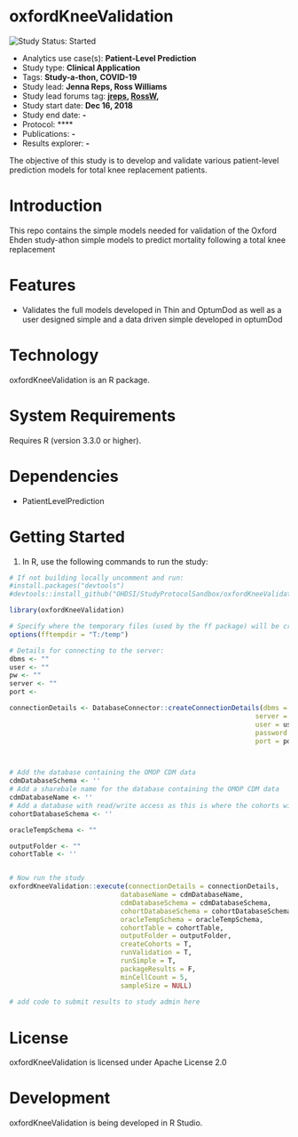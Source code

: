 oxfordKneeValidation
======================
<img src="https://img.shields.io/badge/Study%20Status-Started-blue.svg" alt="Study Status: Started">

- Analytics use case(s): **Patient-Level Prediction**
- Study type: **Clinical Application**
- Tags: **Study-a-thon, COVID-19**
- Study lead: **Jenna Reps, Ross Williams**
- Study lead forums tag: **[jreps](https://forums.ohdsi.org/u/jreps), [RossW](https://forums.ohdsi.org/u/RossW),**
- Study start date: **Dec 16, 2018**
- Study end date: **-**
- Protocol: ****
- Publications: **-**
- Results explorer: **-**

The objective of this study is to develop and validate various patient-level prediction models for total knee replacement patients. 


Introduction
============
This repo contains the simple models needed for validation of the Oxford Ehden study-athon simple models to predict mortality following a total knee replacement

Features
========
  - Validates the full models developed in Thin and OptumDod as well as a user designed simple and a data driven simple developed in optumDod

Technology
==========
  oxfordKneeValidation is an R package.

System Requirements
===================
  Requires R (version 3.3.0 or higher).

Dependencies
============
  * PatientLevelPrediction

Getting Started
===============
  1. In R, use the following commands to run the study:

  ```r
  # If not building locally uncomment and run:
#install.packages("devtools")
#devtools::install_github("OHDSI/StudyProtocolSandbox/oxfordKneeValidation")

library(oxfordKneeValidation)

# Specify where the temporary files (used by the ff package) will be created:
options(fftempdir = "T:/temp")

# Details for connecting to the server:
dbms <- ""
user <- ""
pw <- ""
server <- ""
port <-

connectionDetails <- DatabaseConnector::createConnectionDetails(dbms = dbms,
                                                                server = server,
                                                                user = user,
                                                                password = pw,
                                                                port = port)



# Add the database containing the OMOP CDM data
cdmDatabaseSchema <- ''
# Add a sharebale name for the database containing the OMOP CDM data
cdmDatabaseName <- ''
# Add a database with read/write access as this is where the cohorts will be generated
cohortDatabaseSchema <- ''

oracleTempSchema <- ""

outputFolder <- ""
cohortTable <- ''


# Now run the study
oxfordKneeValidation::execute(connectionDetails = connectionDetails,
                              databaseName = cdmDatabaseName,
                              cdmDatabaseSchema = cdmDatabaseSchema,
                              cohortDatabaseSchema = cohortDatabaseSchema,
                              oracleTempSchema = oracleTempSchema,
                              cohortTable = cohortTable,
                              outputFolder = outputFolder,
                              createCohorts = T,
                              runValidation = T,
                              runSimple = T,
                              packageResults = F,
                              minCellCount = 5,
                              sampleSize = NULL)
                 
# add code to submit results to study admin here


```

License
=======
  oxfordKneeValidation is licensed under Apache License 2.0

Development
===========
  oxfordKneeValidation is being developed in R Studio.
